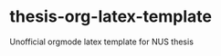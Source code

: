 thesis-org-latex-template
=========================

Unofficial orgmode latex template for NUS thesis

